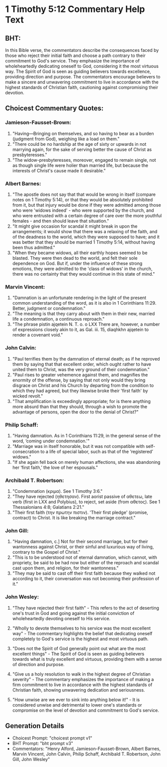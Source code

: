 # 1 Timothy 5:12 Commentary Help Text

## BHT:
In this Bible verse, the commentators describe the consequences faced by those who reject their initial faith and choose a path contrary to their commitment to God's service. They emphasize the importance of wholeheartedly dedicating oneself to God, considering it the most virtuous way. The Spirit of God is seen as guiding believers towards excellence, providing direction and purpose. The commentators encourage believers to make a sincere and unwavering commitment to live in accordance with the highest standards of Christian faith, cautioning against compromising their devotion.

## Choicest Commentary Quotes:
### Jamieson-Fausset-Brown:
1. "Having—Bringing on themselves, and so having to bear as a burden (judgment from God), weighing like a load on them."
2. "There could be no hardship at the age of sixty or upwards in not marrying again, for the sake of serving better the cause of Christ as presbyteresses."
3. "The widow-presbyteresses, moreover, engaged to remain single, not as though single life were holier than married life, but because the interests of Christ's cause made it desirable."

### Albert Barnes:
1. "The apostle does not say that that would be wrong in itself (compare notes on 1 Timothy 5:14), or that they would be absolutely prohibited from it, but that injury would be done if they were admitted among those who were 'widows indeed' - who were supported by the church, and who were entrusted with a certain degree of care over the more youthful females - and then should leave that situation."
2. "It might give occasion for scandal it might break in upon the arrangements; it would show that there was a relaxing of the faith, and of the deadness to the world, which they were supposed to have; and it was better that they should be married 1 Timothy 5:14, without having been thus admitted."
3. "When they became widows, all their earthly hopes seemed to be blasted. They were then dead to the world, and felt their sole dependence on God. But if, under the influence of these strong emotions, they were admitted to the 'class of widows' in the church, there was no certainty that they would continue in this state of mind."

### Marvin Vincent:
1. "Damnation is an unfortunate rendering in the light of the present common understanding of the word, as it is also in 1 Corinthians 11:29. Better, judgment or condemnation." 
2. "The meaning is that they carry about with them in their new, married life a condemnation, a continuous reproach."
3. "The phrase pistin ajqetein N. T. o. o LXX There are, however, a number of expressions closely akin to it, as Gal. iii. 15, diaqhkhn ajqetein to render a covenant void."

### John Calvin:
1. "Paul terrifies them by the damnation of eternal death; as if he reproved them by saying that that excellent order, which ought rather to have united them to Christ, was the very ground of their condemnation."
2. "Paul rises to greater vehemence against them, and magnifies the enormity of the offense, by saying that not only would they bring disgrace on Christ and his Church by departing from the condition to which they had agreed, but they likewise broke their 'first faith' by wicked revolt."
3. "That amplification is exceedingly appropriate; for is there anything more absurd than that they should, through a wish to promote the advantage of persons, open the door to the denial of Christ?"

### Philip Schaff:
1. "Having damnation. As in 1 Corinthians 11:29, in the general sense of the word, ‘coming under condemnation.'" 
2. "Marriage was in itself honorable, but it was not compatible with self-consecration to a life of special labor, such as that of the ‘registered’ widows."
3. "If she again fell back on merely human affections, she was abandoning her ‘first faith,’ the love of her espousals."

### Archibald T. Robertson:
1. "Condemnation (κριμα). See 1 Timothy 3:6."
2. "They have rejected (ηθετησαν). First aorist passive of αθετεω, late verb (first in LXX and Polybius), to reject, set aside (from αθετος). See 1 Thessalonians 4:8; Galatians 2:21."
3. "Their first faith (την πρωτην πιστιν). 'Their first pledge' (promise, contract) to Christ. It is like breaking the marriage contract."

### John Gill:
1. "Having damnation, c.] Not for their second marriage, but for their wantonness against Christ, or their sinful and luxurious way of living, contrary to the Gospel of Christ."
2. "This is to be understood not of eternal damnation, which cannot, with propriety, be said to be had now but either of the reproach and scandal cast upon them, and religion, for their wantonness."
3. "They may be said to cast off their first faith because they walked not according to it, their conversation was not becoming their profession of it."

### John Wesley:
1. "They have rejected their first faith" - This refers to the act of deserting one's trust in God and going against the initial conviction of wholeheartedly devoting oneself to His service.

2. "Wholly to devote themselves to his service was the most excellent way" - The commentary highlights the belief that dedicating oneself completely to God's service is the highest and most virtuous path.

3. "Does not the Spirit of God generally point out what are the most excellent things" - The Spirit of God is seen as guiding believers towards what is truly excellent and virtuous, providing them with a sense of direction and purpose.

4. "Give us a holy resolution to walk in the highest degree of Christian severity" - The commentary emphasizes the importance of making a firm commitment to live in accordance with the highest standards of Christian faith, showing unwavering dedication and seriousness.

5. "How unwise are we ever to sink into anything below it!" - It is considered unwise and detrimental to lower one's standards or compromise on the level of devotion and commitment to God's service.


## Generation Details
- Choicest Prompt: "choicest prompt v1"
- BHT Prompt: "bht prompt v3"
- Commentators: "Henry Alford, Jamieson-Fausset-Brown, Albert Barnes, Marvin Vincent, John Calvin, Philip Schaff, Archibald T. Robertson, John Gill, John Wesley"
